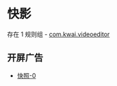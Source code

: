 # 快影

存在 1 规则组 - [com.kwai.videoeditor](/src/apps/com.kwai.videoeditor.ts)

## 开屏广告

- [快照-0](https://gkd-kit.gitee.io/import/38517192/d12c3b08-8233-4584-b2b9-595ebb4ce665)
